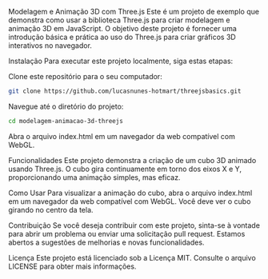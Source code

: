 Modelagem e Animação 3D com Three.js
Este é um projeto de exemplo que demonstra como usar a biblioteca Three.js para criar modelagem e animação 3D em JavaScript. O objetivo deste projeto é fornecer uma introdução básica e prática ao uso do Three.js para criar gráficos 3D interativos no navegador.

Instalação
Para executar este projeto localmente, siga estas etapas:

Clone este repositório para o seu computador:

```bash
git clone https://github.com/lucasnunes-hotmart/threejsbasics.git
```
Navegue até o diretório do projeto:

```bash
cd modelagem-animacao-3d-threejs
```

Abra o arquivo index.html em um navegador da web compatível com WebGL.

Funcionalidades
Este projeto demonstra a criação de um cubo 3D animado usando Three.js. O cubo gira continuamente em torno dos eixos X e Y, proporcionando uma animação simples, mas eficaz.

Como Usar
Para visualizar a animação do cubo, abra o arquivo index.html em um navegador da web compatível com WebGL. Você deve ver o cubo girando no centro da tela.

Contribuição
Se você deseja contribuir com este projeto, sinta-se à vontade para abrir um problema ou enviar uma solicitação pull request. Estamos abertos a sugestões de melhorias e novas funcionalidades.

Licença
Este projeto está licenciado sob a Licença MIT. Consulte o arquivo LICENSE para obter mais informações.

